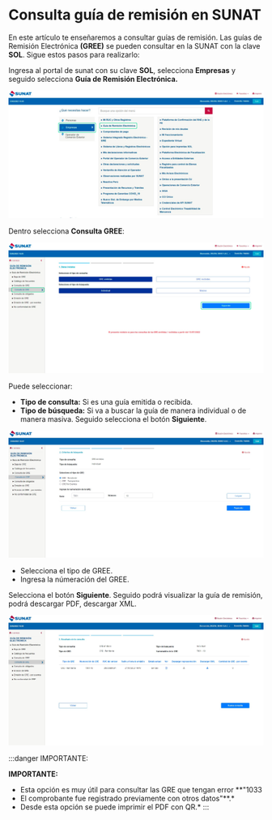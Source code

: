 # Consulta guía de remisión en SUNAT

En este artículo te enseñaremos a consultar guías de remisión. Las guías de Remisión Electrónica **(GREE)** se pueden consultar en la SUNAT con la clave **SOL**. Sigue estos pasos para realizarlo:

Ingresa al portal de sunat con su clave **SOL**, selecciona **Empresas** y seguido selecciona **Guía de Remisión Electrónica.**

![Alt text](img/Error6.jpg)

Dentro selecciona **Consulta GREE**:

![Alt text](img/Error7.jpg)

Puede seleccionar:

- **Tipo de consulta:** Si es una guía emitida o recibida.
- **Tipo de búsqueda:** Si va a buscar la guía de manera individual o de manera masiva.
Seguido selecciona el botón **Siguiente**.

![Alt text](img/Error8.jpg)

* Selecciona el tipo de GREE.
* Ingresa la númeración del GREE.

Selecciona el botón **Siguiente**. Seguido podrá visualizar la guía de remisión, podrá descargar PDF, descargar XML.

![Alt text](img/Error9.jpg)

:::danger IMPORTANTE:


**IMPORTANTE:**
* Esta opción es muy útil para consultar las GRE que tengan error **"1033
*  El comprobante fue registrado previamente con otros datos"**.*
* Desde esta opción se puede imprimir el PDF con QR.*
:::